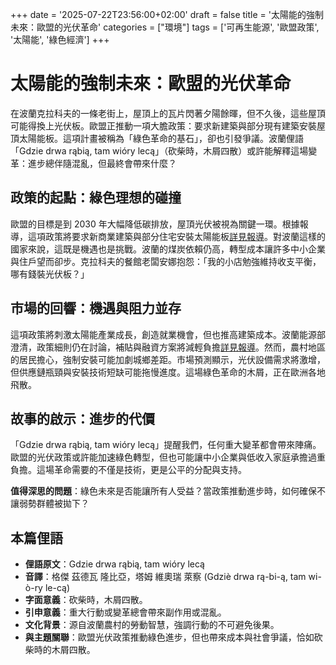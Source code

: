 +++
date = '2025-07-22T23:56:00+02:00'
draft = false
title = '太陽能的強制未來：歐盟的光伏革命'
categories = ["環境"]
tags = ['可再生能源', '歐盟政策', '太陽能', '綠色經濟']
+++

# 太陽能的強制未來：歐盟的光伏革命

在波蘭克拉科夫的一條老街上，屋頂上的瓦片閃著夕陽餘暉，但不久後，這些屋頂可能得換上光伏板。歐盟正推動一項大膽政策：要求新建築與部分現有建築安裝屋頂太陽能板。這項計畫被稱為「綠色革命的基石」，卻也引發爭議。波蘭俚語「Gdzie drwa rąbią, tam wióry lecą」（砍柴時，木屑四散）或許能解釋這場變革：進步總伴隨混亂，但最終會帶來什麼？

## 政策的起點：綠色理想的碰撞

歐盟的目標是到 2030 年大幅降低碳排放，屋頂光伏被視為關鍵一環。根據報導，這項政策將要求新商業建築與部分住宅安裝太陽能板[詳見報導](https://forsal.pl/gospodarka/aktualnosci/artykuly/9845612,to-juz-przesadzone-unia-zmusza-do-fotowoltaiki-na-dachach-kto-paneli.html)。對波蘭這樣的國家來說，這既是機遇也是挑戰。波蘭的煤炭依賴仍高，轉型成本讓許多中小企業與住戶望而卻步。克拉科夫的餐館老闆安娜抱怨：「我的小店勉強維持收支平衡，哪有錢裝光伏板？」

## 市場的回響：機遇與阻力並存

這項政策將刺激太陽能產業成長，創造就業機會，但也推高建築成本。波蘭能源部澄清，政策細則仍在討論，補貼與融資方案將減輕負擔[詳見報導](https://next.gazeta.pl/next/7,151003,32119353,zamieszanie-z-fotowoltaika-bedzie-obowiazkowa-ministerstwo.html)。然而，農村地區的居民擔心，強制安裝可能加劇城鄉差距。市場預測顯示，光伏設備需求將激增，但供應鏈瓶頸與安裝技術短缺可能拖慢進度。這場綠色革命的木屑，正在歐洲各地飛散。

## 故事的啟示：進步的代價

「Gdzie drwa rąbią, tam wióry lecą」提醒我們，任何重大變革都會帶來陣痛。歐盟的光伏政策或許能加速綠色轉型，但也可能讓中小企業與低收入家庭承擔過重負擔。這場革命需要的不僅是技術，更是公平的分配與支持。

**值得深思的問題**：綠色未來是否能讓所有人受益？當政策推動進步時，如何確保不讓弱勢群體被拋下？

## 本篇俚語

- **俚語原文**：Gdzie drwa rąbią, tam wióry lecą  
- **音譯**：格傑 茲德瓦 隆比亞，塔姆 維奧瑞 萊察 (Gdziè drwa rą-bi-ą, tam wi-ò-ry le-cą)  
- **字面意義**：砍柴時，木屑四散。  
- **引申意義**：重大行動或變革總會帶來副作用或混亂。  
- **文化背景**：源自波蘭農村的勞動智慧，強調行動的不可避免後果。  
- **與主題關聯**：歐盟光伏政策推動綠色進步，但也帶來成本與社會爭議，恰如砍柴時的木屑四散。